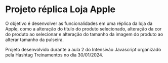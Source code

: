 <h1>Projeto réplica Loja Apple</h1>
O objetivo é desenvolver as funcionalidades em uma réplica da loja da Apple, como a alteração do título do produto selecionado, alteração da cor do produto ao selecionar e alteração do tamanho da imagem do produto ao alterar tamanho da pulseira.

Projeto desenvolvido durante a aula 2 do Intensivão Javascript organizado pela Hashtag Treinamentos no dia 30/01/2024.
